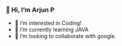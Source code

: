 ### 👋 Hi, I’m Arjun P
- 👀 I’m interested in Coding!
- 🌱 I’m currently learning JAVA    
- 💞️ I’m looking to collaborate with google.

<!---
arjun2004/arjun2004 is a ✨ special ✨ repository because its `README.md` (this file) appears on your GitHub profile.
You can click the Preview link to take a look at your changes.
--->
